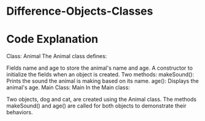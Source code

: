 # Difference-Objects-Classes

# Code Explanation
Class: Animal
The Animal class defines:

Fields name and age to store the animal's name and age.
A constructor to initialize the fields when an object is created.
Two methods:
makeSound(): Prints the sound the animal is making based on its name.
age(): Displays the animal's age.
Main Class: Main
In the Main class:

Two objects, dog and cat, are created using the Animal class.
The methods makeSound() and age() are called for both objects to demonstrate their behaviors.
